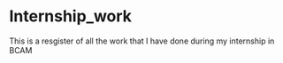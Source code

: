 # Internship_work
This is a resgister of all the work that I have done during my internship in BCAM

